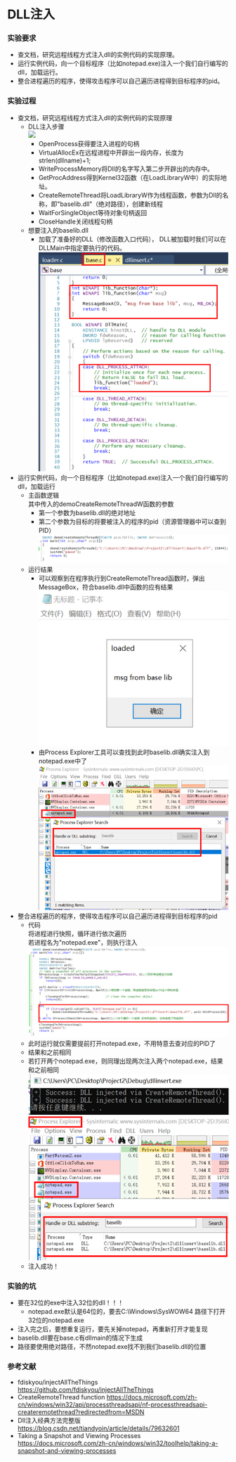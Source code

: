 # DLL注入

### 实验要求
* 查文档，研究远程线程方式注入dll的实例代码的实现原理。   
* 运行实例代码，向一个目标程序（比如notepad.exe)注入一个我们自行编写的dll，加载运行。    
* 整合进程遍历的程序，使得攻击程序可以自己遍历进程得到目标程序的pid。    

### 实验过程
* 查文档，研究远程线程方式注入dll的实例代码的实现原理     
  * DLL注入步骤       
    ![](images/create.png)     
    * OpenProcess获得要注入进程的句柄   
    * VirtualAllocEx在远程进程中开辟出一段内存，长度为strlen(dllname)+1;   
    * WriteProcessMemory将Dll的名字写入第二步开辟出的内存中。  
    * GetProcAddress得到Kernel32函数（在LoadLibraryW中）的实际地址。   
    * CreateRemoteThread将LoadLibraryW作为线程函数，参数为Dll的名称，即"baselib.dll"（绝对路径），创建新线程  
    * WaitForSingleObject等待对象句柄返回  
    * CloseHandle关闭线程句柄  
  * 想要注入的baselib.dll  
    * 加载了准备好的DLL（修改函数入口代码）， DLL被加载时我们可以在DLLMain中指定要执行的代码。     
    ![](images/dllmain.png)
* 运行实例代码，向一个目标程序（比如notepad.exe)注入一个我们自行编写的dll，加载运行     
  * 主函数逻辑      
    其中传入的demoCreateRemoteThreadW函数的参数     
    * 第一个参数为baselib.dll的绝对地址    
    * 第二个参数为目标的将要被注入的程序的pid（资源管理器中可以查到PID）           
    ![](images/main.png)     
  * 运行结果     
    * 可以观察到在程序执行到CreateRemoteThread函数时，弹出MessageBox，符合baselib.dll中函数的应有结果      
    ![](images/result.png)
    * 由Process Explorer工具可以查找到此时baselib.dll确实注入到notepad.exe中了      
    ![](images/pe.png)
* 整合进程遍历的程序，使得攻击程序可以自己遍历进程得到目标程序的pid     
  * 代码   
    将进程进行快照，循环进行依次遍历    
    若进程名为"notepad.exe"，则执行注入       
    ![](images/getpid.png)     
  * 此时运行就仅需要提前打开notepad.exe，不用特意去查对应的PID了
  * 结果和之前相同
  * 若打开两个notepad.exe，则同理出现两次注入两个notepad.exe，结果和之前相同  
    ![](images/2.png)       
    ![](images/result2.png)  
  * 注入成功！

### 实验的坑
* 要在32位的exe中注入32位的dll！！！
  * notepad.exe默认是64位的，要去C:\Windows\SysWOW64 路径下打开32位的notepad.exe
* 注入完之后，要想重复运行，要先关掉notepad，再重新打开才能复现
* baselib.dll要在base.c有dllmain的情况下生成
* 路径要使用绝对路径，不然notepad.exe找不到我们baselib.dll的位置

### 参考文献
* fdiskyou/injectAllTheThings https://github.com/fdiskyou/injectAllTheThings
* CreateRemoteThread function https://docs.microsoft.com/zh-cn/windows/win32/api/processthreadsapi/nf-processthreadsapi-createremotethread?redirectedfrom=MSDN
* Dll注入经典方法完整版 https://blog.csdn.net/tiandyoin/article/details/79632601
* Taking a Snapshot and Viewing Processes https://docs.microsoft.com/zh-cn/windows/win32/toolhelp/taking-a-snapshot-and-viewing-processes